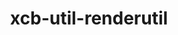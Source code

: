 ---
title: "xcb-util-renderutil"
layout: cache
categories: [package, v0.18.0]
meta: {"versions": ["0.3.9"], "compilers": ["gcc@=7.5.0"], "oss": ["ubuntu18.04"], "platforms": ["linux"], "targets": ["x86_64"], "stacks": ["data-vis-sdk", "root"], "num_specs": 1, "num_specs_by_stack": {"root": 1, "data-vis-sdk": 1}}
spec_details: [{"hash": "qwsu3l5qucd3j2t7thvve6orsor2cp5d", "compiler": "gcc@=7.5.0", "versions": ["0.3.9"], "os": "ubuntu18.04", "platform": "linux", "target": "x86_64", "variants": [], "stacks": ["root", "data-vis-sdk"], "size": "-", "tarball": "https://binaries.spack.io/v0.18.0/build_cache/linux-ubuntu18.04-x86_64/gcc-7.5.0/xcb-util-renderutil-0.3.9/linux-ubuntu18.04-x86_64-gcc-7.5.0-xcb-util-renderutil-0.3.9-qwsu3l5qucd3j2t7thvve6orsor2cp5d.spack"}]
---